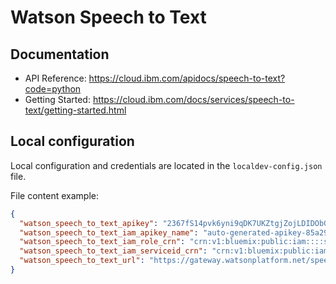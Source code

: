 # Watson Speech to Text


## Documentation

 * API Reference: https://cloud.ibm.com/apidocs/speech-to-text?code=python
 * Getting Started: https://cloud.ibm.com/docs/services/speech-to-text/getting-started.html

##  Local configuration
Local configuration and credentials are located in the `localdev-config.json` file.


File content example:
```json
{
  "watson_speech_to_text_apikey": "2367fS14pvk6yni9qDK7UKZtgjZojLDIDObGBmENRWAg",
  "watson_speech_to_text_iam_apikey_name": "auto-generated-apikey-85a29766-24b6-4a8c",
  "watson_speech_to_text_iam_role_crn": "crn:v1:bluemix:public:iam::::serviceRole:Writer",
  "watson_speech_to_text_iam_serviceid_crn": "crn:v1:bluemix:public:iam-identity::a/123123::serviceid:ServiceId-8c11b0ef-123-4571-84ac-3123412",
  "watson_speech_to_text_url": "https://gateway.watsonplatform.net/speech-to-text/api"
}
```
